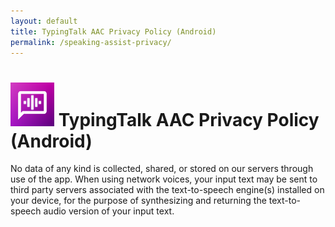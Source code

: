 ```yaml
---
layout: default
title: TypingTalk AAC Privacy Policy (Android)
permalink: /speaking-assist-privacy/
---
```


# <img src="/assets/images/speaking-assist-icon.png" width="70" height="70">  TypingTalk AAC Privacy Policy (Android)

No data of any kind is collected, shared, or stored on our servers through use of the app. When using network voices, your input text may be sent to third party servers associated with the text-to-speech engine(s) installed on your device, for the purpose of synthesizing and returning the text-to-speech audio version of your input text.